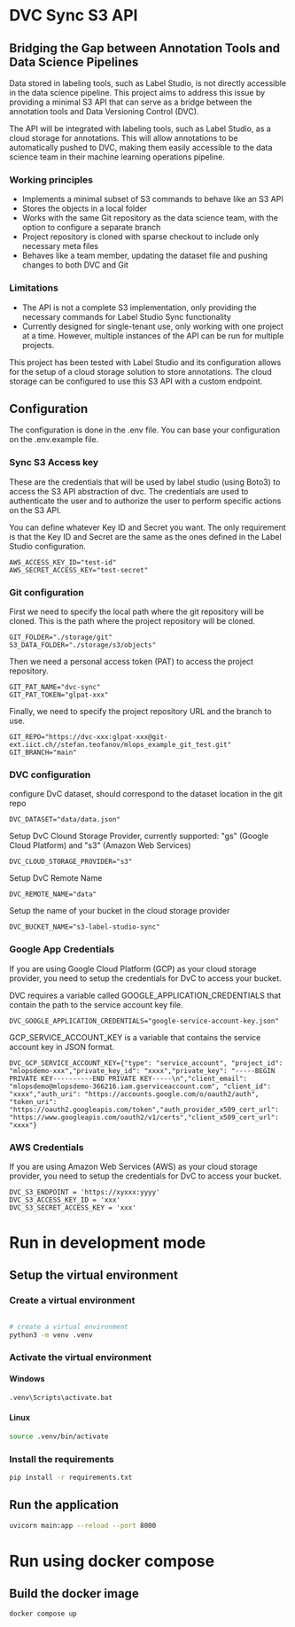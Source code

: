 # DVC Sync S3 API

## Bridging the Gap between Annotation Tools and Data Science Pipelines

Data stored in labeling tools, such as Label Studio, is not directly accessible in the data science pipeline. This project aims to address this issue by providing a minimal S3 API that can serve as a bridge between the annotation tools and Data Versioning Control (DVC).

The API will be integrated with labeling tools, such as Label Studio, as a cloud storage for annotations. This will allow annotations to be automatically pushed to DVC, making them easily accessible to the data science team in their machine learning operations pipeline.

### Working principles
- Implements a minimal subset of S3 commands to behave like an S3 API
- Stores the objects in a local folder
- Works with the same Git repository as the data science team, with the option to configure a separate branch
- Project repository is cloned with sparse checkout to include only necessary meta files
- Behaves like a team member, updating the dataset file and pushing changes to both DVC and Git

### Limitations
- The API is not a complete S3 implementation, only providing the necessary commands for Label Studio Sync functionality
- Currently designed for single-tenant use, only working with one project at a time. However, multiple instances of the API can be run for multiple projects.

This project has been tested with Label Studio and its configuration allows for the setup of a cloud storage solution to store annotations. The cloud storage can be configured to use this S3 API with a custom endpoint.


## Configuration

The configuration is done in the .env file. You can base your configuration on the .env.example file.

### Sync S3 Access key
These are the credentials that will be used by label studio (using Boto3) to access the S3 API abstraction of dvc. The credentials are used to authenticate the user and to authorize the user to perform specific actions on the S3 API.

You can define whatever Key ID and Secret you want. The only requirement is that the Key ID and Secret are the same as the ones defined in the Label Studio configuration.

```shell
AWS_ACCESS_KEY_ID="test-id" 
AWS_SECRET_ACCESS_KEY="test-secret"
```

### Git configuration
First we need to specify the local path where the git repository will be cloned. This is the path where the project repository will be cloned.

```shell
GIT_FOLDER="./storage/git"
S3_DATA_FOLDER="./storage/s3/objects"
```

Then we need a personal access token (PAT) to access the project repository.

```shell
GIT_PAT_NAME="dvc-sync"
GIT_PAT_TOKEN="glpat-xxx"
```

Finally, we need to specify the project repository URL and the branch to use.

```shell
GIT_REPO="https://dvc-xxx:glpat-xxx@git-ext.iict.ch//stefan.teofanov/mlops_example_git_test.git"
GIT_BRANCH="main"
```

### DVC configuration
configure DvC dataset, should correspond to the dataset location in the git repo

```shell
DVC_DATASET="data/data.json"
```
Setup DvC Clound Storage Provider, currently supported: "gs" (Google Cloud Platform) and "s3" (Amazon Web Services)

```shell
DVC_CLOUD_STORAGE_PROVIDER="s3" 
```

Setup DvC Remote Name

```shell
DVC_REMOTE_NAME="data"
```

Setup the name of your bucket in the cloud storage provider

```shell
DVC_BUCKET_NAME="s3-label-studio-sync"
```

### Google App Credentials
If you are using Google Cloud Platform (GCP) as your cloud storage provider, you need to setup the credentials for DvC to access your bucket.



DVC requires a variable called GOOGLE_APPLICATION_CREDENTIALS that contain the path to the service account key file.
```shell
DVC_GOOGLE_APPLICATION_CREDENTIALS="google-service-account-key.json"
```

GCP_SERVICE_ACCOUNT_KEY is a variable that contains the service account key in JSON format.

```shell
DVC_GCP_SERVICE_ACCOUNT_KEY={"type": "service_account", "project_id": "mlopsdemo-xxx","private_key_id": "xxxx","private_key": "-----BEGIN PRIVATE KEY----------END PRIVATE KEY-----\n","client_email": "mlopsdemo@mlopsdemo-366216.iam.gserviceaccount.com", "client_id": "xxxx","auth_uri": "https://accounts.google.com/o/oauth2/auth", "token_uri": "https://oauth2.googleapis.com/token","auth_provider_x509_cert_url": "https://www.googleapis.com/oauth2/v1/certs","client_x509_cert_url": "xxxx"}
```

### AWS Credentials

If you are using Amazon Web Services (AWS) as your cloud storage provider, you need to setup the credentials for DvC to access your bucket.

```shell
DVC_S3_ENDPOINT = 'https://xyxxx:yyyy'
DVC_S3_ACCESS_KEY_ID = 'xxx'
DVC_S3_SECRET_ACCESS_KEY = 'xxx'
```

# Run in development mode

## Setup the virtual environment

### Create a virtual environment
```bash

# create a virtual environment
python3 -m venv .venv
```

### Activate the virtual environment

#### Windows

```bash
.venv\Scripts\activate.bat
```
#### Linux

```bash
source .venv/bin/activate
```

### Install the requirements

```bash
pip install -r requirements.txt
```

## Run the application

```bash
uvicorn main:app --reload --port 8000
```

# Run using docker compose

## Build the docker image

```bash
docker compose up
```


